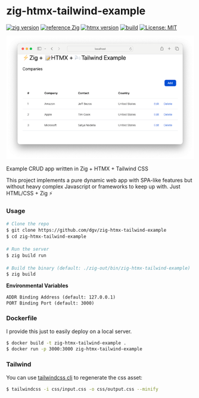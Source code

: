 # zig-htmx-tailwind-example
[![zig version](https://img.shields.io/badge/0.13.0-orange?style=flat&logo=zig&label=Zig&color=%23eba742)](https://ziglang.org/download/)
[![reference Zig](https://img.shields.io/badge/deps%20-2-orange?color=%23eba742)](https://github.com/dgv/zig-htmx-tailwind-example/blob/main/build.zig.zon)
[![htmx version](https://img.shields.io/badge/2.0.2-blue?style=flat&logo=htmx&label=htmx&color=%233366cc)](https://github.com/bigskysoftware/htmx/releases)
[![build](https://github.com/dgv/zig-htmx-tailwind-example/actions/workflows/build.yml/badge.svg)](https://github.com/dgv/zig-htmx-tailwind-example/actions/workflows/build.yml)
[![License: MIT](https://img.shields.io/badge/license-MIT-yellow.svg)](https://opensource.org/licenses/MIT)

![screenshot](https://github.com/dgv/zig-htmx-tailwind-example/blob/main/screenshot.png)

Example CRUD app written in Zig + HTMX + Tailwind CSS

This project implements a pure dynamic web app with SPA-like features but without heavy complex Javascript or frameworks to keep up with. Just HTML/CSS + Zig ⚡

### Usage

```bash
# Clone the repo
$ git clone https://github.com/dgv/zig-htmx-tailwind-example
$ cd zig-htmx-tailwind-example

# Run the server
$ zig build run

# Build the binary (default: ./zig-out/bin/zig-htmx-tailwind-example)
$ zig build
```

**Environmental Variables**
```
ADDR Binding Address (default: 127.0.0.1)
PORT Binding Port (default: 3000)
```

### Dockerfile

I provide this just to easily deploy on a local server.

```bash shell
$ docker build -t zig-htmx-tailwind-example .
$ docker run -p 3000:3000 zig-htmx-tailwind-example
```

### Tailwind

You can use [tailwindcss cli](https://tailwindcss.com/docs/installation) to regenerate the css asset:
```bash
$ tailwindcss -i css/input.css -o css/output.css --minify
```
